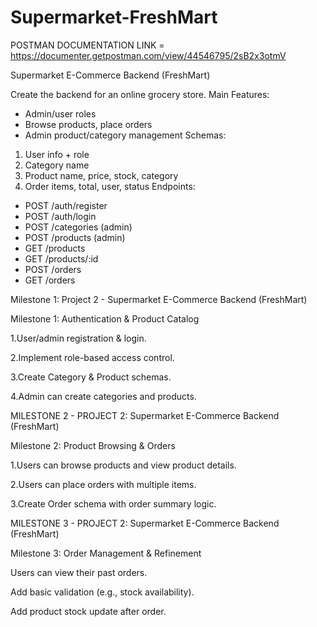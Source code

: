 # Supermarket-FreshMart


POSTMAN DOCUMENTATION LINK = https://documenter.getpostman.com/view/44546795/2sB2x3otmV






Supermarket E-Commerce Backend (FreshMart)

Create the backend for an online grocery store.
Main Features:
- Admin/user roles
- Browse products, place orders
- Admin product/category management
Schemas:
1. User info + role
2. Category name
3. Product name, price, stock, category
4. Order items, total, user, status
Endpoints:
- POST /auth/register
- POST /auth/login
- POST /categories (admin)
- POST /products (admin)
- GET /products
- GET /products/:id
- POST /orders
- GET /orders








Milestone 1: Project 2 - Supermarket E-Commerce Backend (FreshMart)

Milestone 1: Authentication & Product Catalog

1.User/admin registration & login.

2.Implement role-based access control.

3.Create Category & Product schemas.

4.Admin can create categories and products.







MILESTONE 2 - PROJECT 2: Supermarket E-Commerce Backend (FreshMart)


Milestone 2: Product Browsing & Orders



1.Users can browse products and view product details.



2.Users can place orders with multiple items.



3.Create Order schema with order summary logic.






MILESTONE 3 - PROJECT 2: Supermarket E-Commerce Backend (FreshMart)

Milestone 3: Order Management & Refinement



Users can view their past orders.


Add basic validation (e.g., stock availability).


Add product stock update after order.